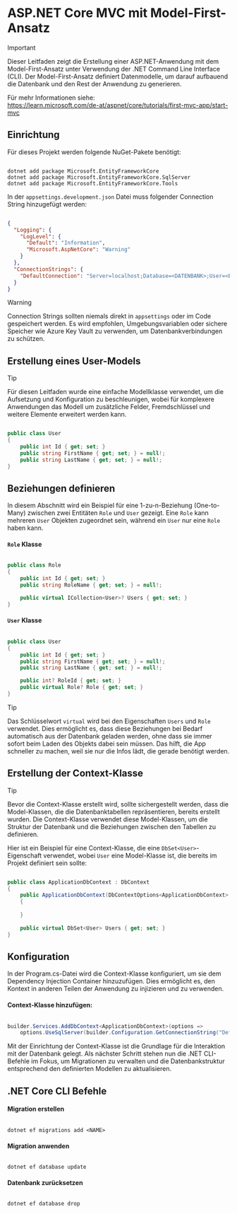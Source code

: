 # ASP.NET Core MVC mit Model-First-Ansatz
> [!IMPORTANT]
> Dieser Leitfaden zeigt die Erstellung einer ASP.NET-Anwendung mit dem Model-First-Ansatz unter Verwendung der .NET Command Line Interface (CLI). Der Model-First-Ansatz definiert Datenmodelle, um darauf aufbauend die Datenbank und den Rest der Anwendung zu generieren.
>
> Für mehr Informationen siehe:<br>
> https://learn.microsoft.com/de-at/aspnet/core/tutorials/first-mvc-app/start-mvc

## Einrichtung
Für dieses Projekt werden folgende NuGet-Pakete benötigt:
```

dotnet add package Microsoft.EntityFrameworkCore
dotnet add package Microsoft.EntityFrameworkCore.SqlServer
dotnet add package Microsoft.EntityFrameworkCore.Tools

```

In der `appsettings.development.json` Datei muss folgender Connection String hinzugefügt werden:
```json

{
  "Logging": {
    "LogLevel": {
      "Default": "Information",
      "Microsoft.AspNetCore": "Warning"
    }
  },
  "ConnectionStrings": {
    "DefaultConnection": "Server=localhost;Database=<DATENBANK>;User=<BENUTZERNAME>;Password=<PASSWORT>TrustServerCertificate=True"
  }
}

```

> [!WARNING]
> Connection Strings sollten niemals direkt in `appsettings` oder im Code gespeichert werden. Es wird empfohlen, Umgebungsvariablen oder sichere Speicher wie Azure Key Vault zu verwenden, um Datenbankverbindungen zu schützen.

## Erstellung eines User-Models
> [!TIP]
> Für diesen Leitfaden wurde eine einfache Modellklasse verwendet, um die Aufsetzung und Konfiguration zu beschleunigen, wobei für komplexere Anwendungen das Modell um zusätzliche Felder, Fremdschlüssel und weitere Elemente erweitert werden kann.

```csharp

public class User
{
    public int Id { get; set; }
    public string FirstName { get; set; } = null!;
    public string LastName { get; set; } = null!;
}

```

## Beziehungen definieren
In diesem Abschnitt wird ein Beispiel für eine 1-zu-n-Beziehung (One-to-Many) zwischen zwei Entitäten `Role` und `User` gezeigt. Eine `Role` kann mehreren `User` Objekten zugeordnet sein, während ein `User` nur eine `Role` haben kann.

#### `Role` Klasse
```csharp

public class Role
{
    public int Id { get; set; }
    public string RoleName { get; set; } = null!;

    public virtual ICollection<User>? Users { get; set; }
}

```

#### `User` Klasse
```csharp

public class User
{
    public int Id { get; set; }
    public string FirstName { get; set; } = null!;
    public string LastName { get; set; } = null!;

    public int? RoleId { get; set; }
    public virtual Role? Role { get; set; }
}

```

> [!TIP]
> Das Schlüsselwort `virtual` wird bei den Eigenschaften `Users` und `Role` verwendet. Dies ermöglicht es, dass diese Beziehungen bei Bedarf automatisch aus der Datenbank geladen werden, ohne dass sie immer sofort beim Laden des Objekts dabei sein müssen. Das hilft, die App schneller zu machen, weil sie nur die Infos lädt, die gerade benötigt werden.

## Erstellung der Context-Klasse
> [!TIP]
> Bevor die Context-Klasse erstellt wird, sollte sichergestellt werden, dass die Model-Klassen, die die Datenbanktabellen repräsentieren, bereits erstellt wurden. Die Context-Klasse verwendet diese Model-Klassen, um die Struktur der Datenbank und die Beziehungen zwischen den Tabellen zu definieren.

Hier ist ein Beispiel für eine Context-Klasse, die eine `DbSet<User>`-Eigenschaft verwendet, wobei `User` eine Model-Klasse ist, die bereits im Projekt definiert sein sollte:

```csharp

public class ApplicationDbContext : DbContext
{
    public ApplicationDbContext(DbContextOptions<ApplicationDbContext> options) : base(options)
    {
        
    }
    
    public virtual DbSet<User> Users { get; set; }
}

```

## Konfiguration
In der Program.cs-Datei wird die Context-Klasse konfiguriert, um sie dem Dependency Injection Container hinzuzufügen. Dies ermöglicht es, den Kontext in anderen Teilen der Anwendung zu injizieren und zu verwenden.

#### Context-Klasse hinzufügen:

```csharp

builder.Services.AddDbContext<ApplicationDbContext>(options => 
    options.UseSqlServer(builder.Configuration.GetConnectionString("DefaultConnection")));

```

Mit der Einrichtung der Context-Klasse ist die Grundlage für die Interaktion mit der Datenbank gelegt. Als nächster Schritt stehen nun die .NET CLI-Befehle im Fokus, um Migrationen zu verwalten und die Datenbankstruktur entsprechend den definierten Modellen zu aktualisieren.

## .NET Core CLI Befehle

#### Migration erstellen
```

dotnet ef migrations add <NAME>

```

#### Migration anwenden
```

dotnet ef database update

```

#### Datenbank zurücksetzen
```

dotnet ef database drop

```
